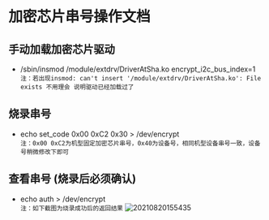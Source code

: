 # 加密芯片串号操作文档

## 手动加载加密芯片驱动

- /sbin/insmod /module/extdrv/DriverAtSha.ko encrypt_i2c_bus_index=1  
`注：若出现insmod: can't insert '/module/extdrv/DriverAtSha.ko': File exists 不用理会 说明驱动已经加载过了`

## 烧录串号

- echo set_code 0x00 0xC2 0x30 > /dev/encrypt  
`注：0x00 0xC2为机型固定加密芯片串号，0x40为设备号，相同机型设备串号一致，设备号稍微修改下即可`

## 查看串号 (烧录后必须确认)

- echo auth > /dev/encrypt  
`注：如下截图为烧录成功后的返回结果`
![20210820155435](https://cdn.jsdelivr.net/gh/cairufan/image@main//picture/20210820155435.png)